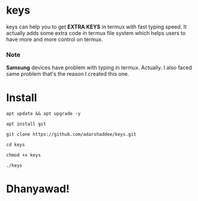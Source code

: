 # keys
keys can help you to get <b>EXTRA KEYS</b> in termux with fast typing speed. It actually adds some extra code in termux file system which helps users to have more and more control on termux. 

### Note
<b>Samsung</b> devices have problem with typing in termux. Actually. I also faced same problem that's the reason I created this one. 

# Install
```
apt update && apt upgrade -y
```

```
apt install git
```

```
git clone https://github.com/adarshaddee/keys.git
```

```
cd keys
```

```
chmod +x keys
```

```
./keys
```

# Dhanyawad!
